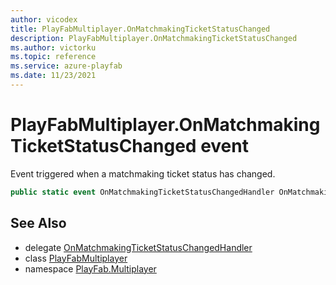 ```yaml
---
author: vicodex
title: PlayFabMultiplayer.OnMatchmakingTicketStatusChanged
description: PlayFabMultiplayer.OnMatchmakingTicketStatusChanged
ms.author: victorku
ms.topic: reference
ms.service: azure-playfab
ms.date: 11/23/2021
---
```


# PlayFabMultiplayer.OnMatchmakingTicketStatusChanged event

Event triggered when a matchmaking ticket status has changed.

```csharp
public static event OnMatchmakingTicketStatusChangedHandler OnMatchmakingTicketStatusChanged;
```

## See Also

* delegate [OnMatchmakingTicketStatusChangedHandler](../PlayFabMultiplayer.OnMatchmakingTicketStatusChangedHandler.md)
* class [PlayFabMultiplayer](../PlayFabMultiplayer.md)
* namespace [PlayFab.Multiplayer](../../PlayFabMultiplayerSDK.md)

